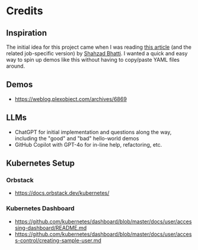 # Credits

## Inspiration
The initial idea for this project came when I was reading [this article](https://weblog.plexobject.com/archives/6869) (and the related job-specific version) by [Shahzad Bhatti](https://github.com/bhatti/). I wanted a quick and easy way to spin up demos like this without having to copy/paste YAML files around.

## Demos
- https://weblog.plexobject.com/archives/6869

## LLMs
- ChatGPT for initial implementation and questions along the way, including the "good" and "bad" hello-world demos
- GitHub Copilot with GPT-4o for in-line help, refactoring, etc.

## Kubernetes Setup
### Orbstack
- https://docs.orbstack.dev/kubernetes/

### Kubernetes Dashboard
- https://github.com/kubernetes/dashboard/blob/master/docs/user/accessing-dashboard/README.md
- https://github.com/kubernetes/dashboard/blob/master/docs/user/access-control/creating-sample-user.md
